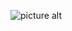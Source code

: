 ![picture alt](https://www.google.com/imgres?imgurl=http%3A%2F%2Fsfwallpaper.com%2Fimages%2Fdon-t-panic-wallpaper-16.jpg&imgrefurl=http%3A%2F%2Fsfwallpaper.com%2Fcategories%2Fdon-t-panic-wallpaper.html&docid=M6GCCKiMMtUq8M&tbnid=zpyvOBwAjwDzpM%3A&vet=10ahUKEwiho8GEyLHhAhXTfH0KHWp9D5oQMwhLKA8wDw..i&w=1920&h=1080&bih=670&biw=1366&q=hitchhiker%27s%20guide%20to%20the%20galaxy%20wallpaper&ved=0ahUKEwiho8GEyLHhAhXTfH0KHWp9D5oQMwhLKA8wDw&iact=mrc&uact=8)